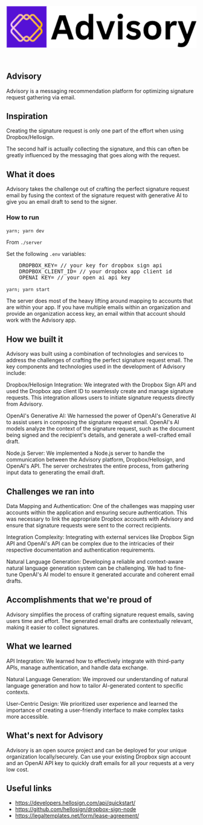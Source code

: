 <p align='center'>
    <img src='./img/logo.png' width=600 />
</p>
<br/>

Advisory
---


Advisory is a messaging recommendation platform for optimizing signature request gathering via email.

## Inspiration

Creating the signature request is only one part of the effort when using Dropbox/Hellosign.

The second half is actually collecting the signature, and this can often be greatly influenced by the messaging that goes along with the request.


## What it does

Advisory takes the challenge out of crafting the perfect signature request email by fusing the context of the signature request with generative AI to give you an email draft to send to the signer.

### How to run
`yarn; yarn dev`

From `./server`

Set the following `.env` variables:
<pre>
    DROPBOX_KEY= // your key for dropbox sign api
    DROPBOX_CLIENT_ID= // your dropbox app client id
    OPENAI_KEY= // your open ai api key
</pre>

`yarn; yarn start`

The server does most of the heavy lifting around mapping to accounts that are within your app. If you have multiple emails within an organization and provide an organization access key, an email within that account should work with the Advisory app.

## How we built it

Advisory was built using a combination of technologies and services to address the challenges of crafting the perfect signature request email. The key components and technologies used in the development of Advisory include:

Dropbox/Hellosign Integration: We integrated with the Dropbox Sign API and used the Dropbox app client ID to seamlessly create and manage signature requests. This integration allows users to initiate signature requests directly from Advisory.

OpenAI's Generative AI: We harnessed the power of OpenAI's Generative AI to assist users in composing the signature request email. OpenAI's AI models analyze the context of the signature request, such as the document being signed and the recipient's details, and generate a well-crafted email draft.

Node.js Server: We implemented a Node.js server to handle the communication between the Advisory platform, Dropbox/Hellosign, and OpenAI's API. The server orchestrates the entire process, from gathering input data to generating the email draft.


## Challenges we ran into

Data Mapping and Authentication: One of the challenges was mapping user accounts within the application and ensuring secure authentication. This was necessary to link the appropriate Dropbox accounts with Advisory and ensure that signature requests were sent to the correct recipients.

Integration Complexity: Integrating with external services like Dropbox Sign API and OpenAI's API can be complex due to the intricacies of their respective documentation and authentication requirements.

Natural Language Generation: Developing a reliable and context-aware natural language generation system can be challenging. We had to fine-tune OpenAI's AI model to ensure it generated accurate and coherent email drafts.



## Accomplishments that we're proud of

 Advisory simplifies the process of crafting signature request emails, saving users time and effort. The generated email drafts are contextually relevant, making it easier to collect signatures.

## What we learned

API Integration: We learned how to effectively integrate with third-party APIs, manage authentication, and handle data exchange.

Natural Language Generation: We improved our understanding of natural language generation and how to tailor AI-generated content to specific contexts.

User-Centric Design: We prioritized user experience and learned the importance of creating a user-friendly interface to make complex tasks more accessible.


## What's next for Advisory

Advisory is an open source project and can be deployed for your unique organization locally/securely. Can use your existing Dropbox sign account and an OpenAI API key to quickly draft emails for all your requests at a very low cost.


## Useful links
* https://developers.hellosign.com/api/quickstart/
* https://github.com/hellosign/dropbox-sign-node
* https://legaltemplates.net/form/lease-agreement/